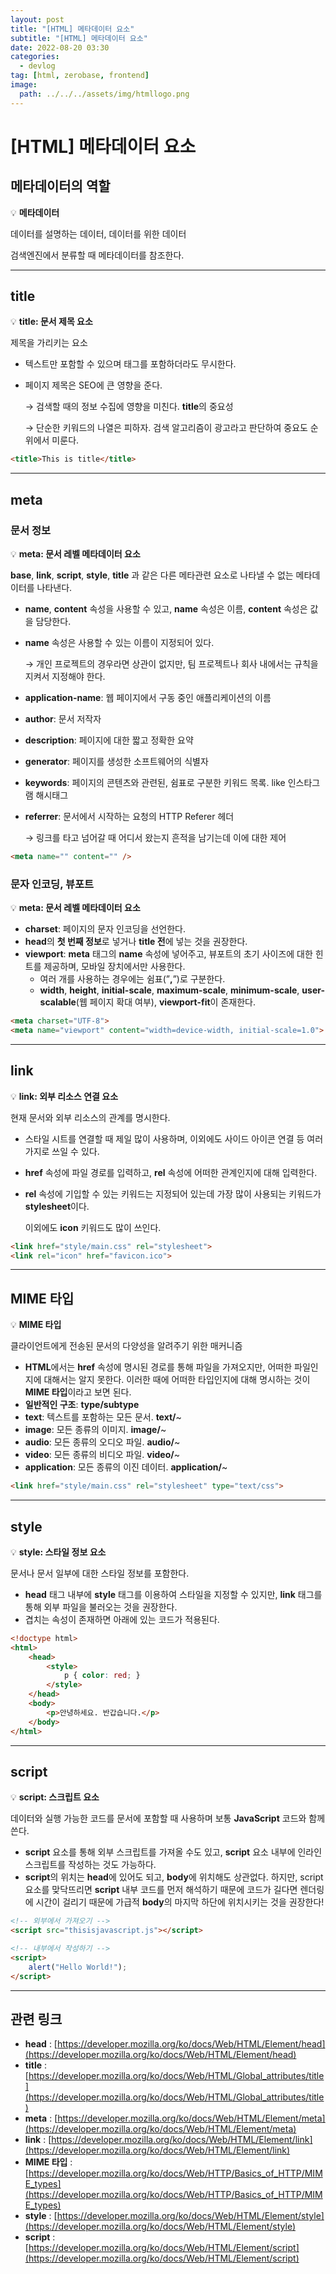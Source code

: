 ```yaml
---
layout: post
title: "[HTML] 메타데이터 요소"
subtitle: "[HTML] 메타데이터 요소"
date: 2022-08-20 03:30
categories:
  - devlog
tag: [html, zerobase, frontend]
image:
  path: ../../../assets/img/htmllogo.png
---
```


# [HTML] 메타데이터 요소

## 메타데이터의 역할

💡 **메타데이터**

데이터를 설명하는 데이터, 데이터를 위한 데이터

검색엔진에서 분류할 때 메타데이터를 참조한다.

---

## title

💡 **title: 문서 제목 요소**

제목을 가리키는 요소

- 텍스트만 포함할 수 있으며 태그를 포함하더라도 무시한다.
- 페이지 제목은 SEO에 큰 영향을 준다.
    
    → 검색할 때의 정보 수집에 영향을 미친다. **title**의 중요성
    
    → 단순한 키워드의 나열은 피하자. 검색 알고리즘이 광고라고 판단하여 중요도 순위에서 미룬다.
    
```html
<title>This is title</title>
```

---

## meta

### 문서 정보

💡 **meta: 문서 레벨 메타데이터 요소**

**base**, **link**, **script**, **style**, **title** 과 같은 다른 메타관련 요소로 나타낼 수 없는 메타데이터를 나타낸다.

- **name**, **content** 속성을 사용할 수 있고, **name** 속성은 이름, **content** 속성은 값을 담당한다.
- **name** 속성은 사용할 수 있는 이름이 지정되어 있다.
    
    → 개인 프로젝트의 경우라면 상관이 없지만, 팀 프로젝트나 회사 내에서는 규칙을 지켜서 지정해야 한다.
    
- **application-name**: 웹 페이지에서 구동 중인 애플리케이션의 이름
- **author**: 문서 저작자
- **description**: 페이지에 대한 짧고 정확한 요약
- **generator**: 페이지를 생성한 소프트웨어의 식별자
- **keywords**: 페이지의 콘텐츠와 관련된, 쉼표로 구분한 키워드 목록. like 인스타그램 해시태그
- **referrer**: 문서에서 시작하는 요청의 HTTP Referer 헤더
    
    → 링크를 타고 넘어갈 때 어디서 왔는지 흔적을 남기는데 이에 대한 제어
    
```html
<meta name="" content="" />
```

### 문자 인코딩, 뷰포트

💡 **meta: 문서 레벨 메타데이터 요소**

- **charset**: 페이지의 문자 인코딩을 선언한다.
- **head**의 **첫 번째 정보**로 넣거나 **title 전**에 넣는 것을 권장한다.
- **viewport**: **meta** 태그의 **name** 속성에 넣어주고, 뷰포트의 초기 사이즈에 대한 힌트를 제공하며, 모바일 장치에서만 사용한다.
    - 여러 개를 사용하는 경우에는 쉼표(”**,**”)로 구분한다.
    - **width**, **height**, **initial-scale**, **maximum-scale**, **minimum-scale**, **user-scalable**(웹 페이지 확대 여부), **viewport-fit**이 존재한다.

```html
<meta charset="UTF-8">
<meta name="viewport" content="width=device-width, initial-scale=1.0">
```

---

## link

💡 **link: 외부 리소스 연결 요소**

현재 문서와 외부 리소스의 관계를 명시한다.

- 스타일 시트를 연결할 때 제일 많이 사용하며, 이외에도 사이드 아이콘 연결 등 여러가지로 쓰일 수 있다.
- **href** 속성에 파일 경로를 입력하고, **rel** 속성에 어떠한 관계인지에 대해 입력한다.
- **rel** 속성에 기입할 수 있는 키워드는 지정되어 있는데 가장 많이 사용되는 키워드가 **stylesheet**이다.
    
    이외에도 **icon** 키워드도 많이 쓰인다.
    

```html
<link href="style/main.css" rel="stylesheet">
<link rel="icon" href="favicon.ico">
```

---

## MIME 타입

💡 **MIME 타입**

클라이언트에게 전송된 문서의 다양성을 알려주기 위한 매커니즘

- **HTML**에서는 **href** 속성에 명시된 경로를 통해 파일을 가져오지만, 어떠한 파일인지에 대해서는 알지 못한다. 이러한 때에 어떠한 타입인지에 대해 명시하는 것이 **MIME 타입**이라고 보면 된다.
- **일반적인 구조**: **type/subtype**
- **text**: 텍스트를 포함하는 모든 문서. **text/**~
- **image**: 모든 종류의 이미지. **image/**~
- **audio**: 모든 종류의 오디오 파일. **audio/**~
- **video**: 모든 종류의 비디오 파일. **video/**~
- **application**: 모든 종류의 이진 데이터. **application/**~

```html
<link href="style/main.css" rel="stylesheet" type="text/css">
```

---

## style

💡 **style: 스타일 정보 요소**

문서나 문서 일부에 대한 스타일 정보를 포함한다.

- **head** 태그 내부에 **style** 태그를 이용하여 스타일을 지정할 수 있지만, **link** 태그를 통해 외부 파일을 불러오는 것을 권장한다.
- 겹치는 속성이 존재하면 아래에 있는 코드가 적용된다.

```html
<!doctype html>
<html>
	<head>
		<style>
			p { color: red; }
		</style>
	</head>
	<body>
		<p>안녕하세요. 반갑습니다.</p>
	</body>
</html>
```

---

## script

💡 **script: 스크립트 요소**

데이터와 실행 가능한 코드를 문서에 포함할 때 사용하며 보통 **JavaScript** 코드와 함께 쓴다.

- **script** 요소를 통해 외부 스크립트를 가져올 수도 있고, **script** 요소 내부에 인라인 스크립트를 작성하는 것도 가능하다.
- **script**의 위치는 **head**에 있어도 되고, **body**에 위치해도 상관없다. 하지만, script 요소를 맞닥뜨리면 **script** 내부 코드를 먼저 해석하기 때문에 코드가 길다면 렌더링에 시간이 걸리기 때문에 가급적 **body**의 마지막 하단에 위치시키는 것을 권장한다!

```html
<!-- 외부에서 가져오기 -->
<script src="thisisjavascript.js"></script>

<!-- 내부에서 작성하기 -->
<script>
	alert("Hello World!");
</script>
```

---

## 관련 링크

- **head** : [https://developer.mozilla.org/ko/docs/Web/HTML/Element/head](https://developer.mozilla.org/ko/docs/Web/HTML/Element/head)
- **title** : [https://developer.mozilla.org/ko/docs/Web/HTML/Global_attributes/title](https://developer.mozilla.org/ko/docs/Web/HTML/Global_attributes/title)
- **meta** : [https://developer.mozilla.org/ko/docs/Web/HTML/Element/meta](https://developer.mozilla.org/ko/docs/Web/HTML/Element/meta)
- **link** : [https://developer.mozilla.org/ko/docs/Web/HTML/Element/link](https://developer.mozilla.org/ko/docs/Web/HTML/Element/link)
- **MIME 타입** : [https://developer.mozilla.org/ko/docs/Web/HTTP/Basics_of_HTTP/MIME_types](https://developer.mozilla.org/ko/docs/Web/HTTP/Basics_of_HTTP/MIME_types)
- **style** : [https://developer.mozilla.org/ko/docs/Web/HTML/Element/style](https://developer.mozilla.org/ko/docs/Web/HTML/Element/style)
- **script** : [https://developer.mozilla.org/ko/docs/Web/HTML/Element/script](https://developer.mozilla.org/ko/docs/Web/HTML/Element/script)